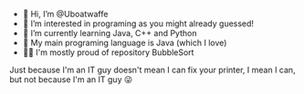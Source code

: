 - 👋 Hi, I’m @Uboatwaffe
- 👀 I’m interested in programing as you might already guessed!
- 🌱 I’m currently learning Java, C++ and Python
- 💞 My main programing language is Java (which I love)
- 👨‍💻 I'm mostly proud of repository BubbleSort

Just because I'm an IT guy doesn't mean I can fix your printer, I mean I can, but not because I'm an IT guy 😜

<!---
Uboatwaffe/Uboatwaffe is a ✨ special ✨ repository because its `README.md` (this file) appears on your GitHub profile.
You can click the Preview link to take a look at your changes.
--->
